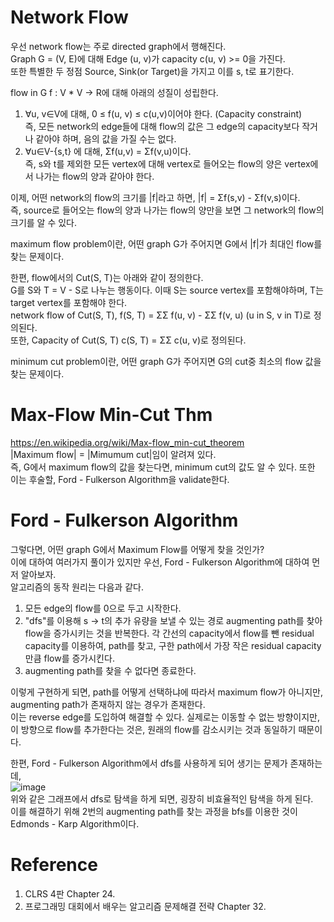 # Network Flow
우선 network flow는 주로 directed graph에서 행해진다.\
Graph G = (V, E)에 대해 Edge (u, v)가 capacity c(u, v) >= 0을 가진다.\
또한 특별한 두 정점 Source, Sink(or Target)을 가지고 이를 s, t로 표기한다.

flow in G f : V * V -> R에 대해 아래의 성질이 성립한다.
1. ∀u, v∈V에 대해, 0 ≤ f(u, v) ≤ c(u,v)이어야 한다. (Capacity constraint)\
즉, 모든 network의 edge들에 대해 flow의 값은 그 edge의 capacity보다 작거나 같아야 하며, 음의 값을 가질 수는 없다.
2. ∀u∈V-{s,t} 에 대해, Σf(u,v) = Σf(v,u)이다.\
즉, s와 t를 제외한 모든 vertex에 대해 vertex로 들어오는 flow의 양은 vertex에서 나가는 flow의 양과 같아야 한다.


이제, 어떤 network의 flow의 크기를 |f|라고 하면, |f| = Σf(s,v) - Σf(v,s)이다.\
즉, source로 들어오는 flow의 양과 나가는 flow의 양만을 보면 그 network의 flow의 크기를 알 수 있다.

maximum flow problem이란, 어떤 graph G가 주어지면 G에서 |f|가 최대인 flow를 찾는 문제이다.

한편, flow에서의 Cut(S, T)는 아래와 같이 정의한다.\
G를 S와 T = V - S로 나누는 행동이다. 이때 S는 source vertex를 포함해야하며, T는 target vertex를 포함해야 한다.\
network flow of Cut(S, T), f(S, T) = ΣΣ f(u, v) - ΣΣ f(v, u) (u in S, v in T)로 정의된다.\
또한, Capacity of Cut(S, T) c(S, T) = ΣΣ c(u, v)로 정의된다.

minimum cut problem이란, 어떤 graph G가 주어지면 G의 cut중 최소의 flow 값을 찾는 문제이다.

# Max-Flow Min-Cut Thm
https://en.wikipedia.org/wiki/Max-flow_min-cut_theorem \
|Maximum flow| = |Mimumum cut|임이 알려져 있다.\
즉, G에서 maximum flow의 값을 찾는다면, minimum cut의 값도 알 수 있다.
또한 이는 후술할, Ford - Fulkerson Algorithm을 validate한다.

# Ford - Fulkerson Algorithm

그렇다면, 어떤 graph G에서 Maximum Flow를 어떻게 찾을 것인가?\
이에 대하여 여러가지 풀이가 있지만 우선, Ford - Fulkerson Algorithm에 대하여 먼저 알아보자.\
알고리즘의 동작 원리는 다음과 같다.
1. 모든 edge의 flow를 0으로 두고 시작한다.
2. "dfs"를 이용해 s -> t의 추가 유량을 보낼 수 있는 경로 augmenting path를 찾아 flow을 증가시키는 것을 반복한다. 각 간선의 capacity에서 flow를 뺀 residual capacity를 이용하여, path를 찾고, 구한 path에서 가장 작은 residual capacity만큼 flow를 증가시킨다.
3. augmenting path를 찾을 수 없다면 종료한다.

이렇게 구현하게 되면, path를 어떻게 선택하냐에 따라서 maximum flow가 아니지만, augmenting path가 존재하지 않는 경우가 존재한다.\
이는 reverse edge를 도입하여 해결할 수 있다. 실제로는 이동할 수 없는 방향이지만, 이 방향으로 flow를 추가한다는 것은, 원래의 flow를 감소시키는 것과 동일하기 때문이다.

한편, Ford - Fulkerson Algorithm에서 dfs를 사용하게 되어 생기는 문제가 존재하는데,\
![image](https://user-images.githubusercontent.com/94056835/216622750-f8c1a625-57cd-48a1-a643-6b4afff9957a.png) \
위와 같은 그래프에서 dfs로 탐색을 하게 되면, 굉장히 비효율적인 탐색을 하게 된다.\
이를 해결하기 위해 2번의 augmenting path를 찾는 과정을 bfs를 이용한 것이 Edmonds - Karp Algorithm이다.

# Reference
1. CLRS 4판 Chapter 24.
2. 프로그래밍 대회에서 배우는 알고리즘 문제해결 전략 Chapter 32.
